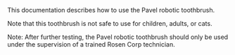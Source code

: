 This documentation describes how to use the Pavel robotic
toothbrush.

Note that this toothbrush is not safe to use for children,
adults, or cats.

Note: After further testing, the Pavel robotic toothbrush should only be used under the supervision of a trained Rosen Corp technician. 
